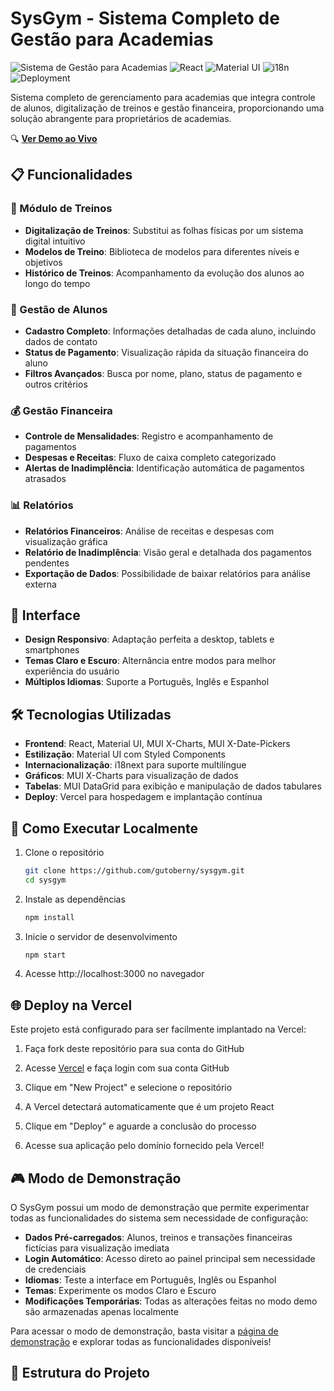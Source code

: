 # SysGym - Sistema Completo de Gestão para Academias

![Sistema de Gestão para Academias](https://img.shields.io/badge/Projeto-Portfólio-blue)
![React](https://img.shields.io/badge/React-v18.2-61DAFB?logo=react)
![Material UI](https://img.shields.io/badge/Material_UI-v5.14-0081CB?logo=material-ui)
![i18n](https://img.shields.io/badge/i18next-Multilíngue-yellow)
![Deployment](https://img.shields.io/badge/Vercel-Deployed-success?logo=vercel)

Sistema completo de gerenciamento para academias que integra controle de alunos, digitalização de treinos e gestão financeira, proporcionando uma solução abrangente para proprietários de academias.

🔍 **[Ver Demo ao Vivo](https://sysgym.vercel.app/)**

## 📋 Funcionalidades

### 💪 Módulo de Treinos

- **Digitalização de Treinos**: Substitui as folhas físicas por um sistema digital intuitivo
- **Modelos de Treino**: Biblioteca de modelos para diferentes níveis e objetivos
- **Histórico de Treinos**: Acompanhamento da evolução dos alunos ao longo do tempo

### 👥 Gestão de Alunos

- **Cadastro Completo**: Informações detalhadas de cada aluno, incluindo dados de contato
- **Status de Pagamento**: Visualização rápida da situação financeira do aluno
- **Filtros Avançados**: Busca por nome, plano, status de pagamento e outros critérios

### 💰 Gestão Financeira

- **Controle de Mensalidades**: Registro e acompanhamento de pagamentos
- **Despesas e Receitas**: Fluxo de caixa completo categorizado
- **Alertas de Inadimplência**: Identificação automática de pagamentos atrasados

### 📊 Relatórios

- **Relatórios Financeiros**: Análise de receitas e despesas com visualização gráfica
- **Relatório de Inadimplência**: Visão geral e detalhada dos pagamentos pendentes
- **Exportação de Dados**: Possibilidade de baixar relatórios para análise externa

## 🎨 Interface

- **Design Responsivo**: Adaptação perfeita a desktop, tablets e smartphones
- **Temas Claro e Escuro**: Alternância entre modos para melhor experiência do usuário
- **Múltiplos Idiomas**: Suporte a Português, Inglês e Espanhol

## 🛠️ Tecnologias Utilizadas

- **Frontend**: React, Material UI, MUI X-Charts, MUI X-Date-Pickers
- **Estilização**: Material UI com Styled Components
- **Internacionalização**: i18next para suporte multilíngue
- **Gráficos**: MUI X-Charts para visualização de dados
- **Tabelas**: MUI DataGrid para exibição e manipulação de dados tabulares
- **Deploy**: Vercel para hospedagem e implantação contínua

## 🚀 Como Executar Localmente

1. Clone o repositório

   ```bash
   git clone https://github.com/gutoberny/sysgym.git
   cd sysgym
   ```

2. Instale as dependências

   ```bash
   npm install
   ```

3. Inicie o servidor de desenvolvimento

   ```bash
   npm start
   ```

4. Acesse http://localhost:3000 no navegador

## 🌐 Deploy na Vercel

Este projeto está configurado para ser facilmente implantado na Vercel:

1. Faça fork deste repositório para sua conta do GitHub

2. Acesse [Vercel](https://vercel.com/) e faça login com sua conta GitHub

3. Clique em "New Project" e selecione o repositório

4. A Vercel detectará automaticamente que é um projeto React

5. Clique em "Deploy" e aguarde a conclusão do processo

6. Acesse sua aplicação pelo domínio fornecido pela Vercel!

## 🎮 Modo de Demonstração

O SysGym possui um modo de demonstração que permite experimentar todas as funcionalidades do sistema sem necessidade de configuração:

- **Dados Pré-carregados**: Alunos, treinos e transações financeiras fictícias para visualização imediata
- **Login Automático**: Acesso direto ao painel principal sem necessidade de credenciais
- **Idiomas**: Teste a interface em Português, Inglês ou Espanhol
- **Temas**: Experimente os modos Claro e Escuro
- **Modificações Temporárias**: Todas as alterações feitas no modo demo são armazenadas apenas localmente

Para acessar o modo de demonstração, basta visitar a [página de demonstração](https://sysgym.vercel.app/) e explorar todas as funcionalidades disponíveis!

## 📂 Estrutura do Projeto

```

```
